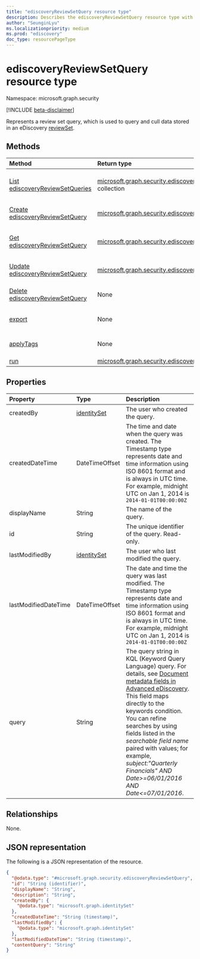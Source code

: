 ```yaml
---
title: "ediscoveryReviewSetQuery resource type"
description: Describes the ediscoveryReviewSetQuery resource type with its methods, properties, relationships, and a JSON representation.
author: "SeunginLyu"
ms.localizationpriority: medium
ms.prod: "ediscovery"
doc_type: resourcePageType
---
```


# ediscoveryReviewSetQuery resource type

Namespace: microsoft.graph.security

[!INCLUDE [beta-disclaimer](../../includes/beta-disclaimer.md)]

Represents a review set query, which is used to query and cull data stored in an eDiscovery [reviewSet](security-ediscoveryreviewset.md).

## Methods
|Method|Return type|Description|
|:---|:---|:---|
|[List ediscoveryReviewSetQueries](../api/security-ediscoveryreviewset-list-queries.md)|[microsoft.graph.security.ediscoveryReviewSetQuery](../resources/security-ediscoveryreviewsetquery.md) collection|Get a list of the [ediscoveryReviewSetQuery](../resources/security-ediscoveryreviewsetquery.md) objects and their properties.|
|[Create ediscoveryReviewSetQuery](../api/security-ediscoveryreviewset-post-queries.md)|[microsoft.graph.security.ediscoveryReviewSetQuery](../resources/security-ediscoveryreviewsetquery.md)|Create a new [ediscoveryReviewSetQuery](../resources/security-ediscoveryreviewsetquery.md) object.|
|[Get ediscoveryReviewSetQuery](../api/security-ediscoveryreviewsetquery-get.md)|[microsoft.graph.security.ediscoveryReviewSetQuery](../resources/security-ediscoveryreviewsetquery.md)|Read the properties and relationships of an [ediscoveryReviewSetQuery](../resources/security-ediscoveryreviewsetquery.md) object.|
|[Update ediscoveryReviewSetQuery](../api/security-ediscoveryreviewsetquery-update.md)|[microsoft.graph.security.ediscoveryReviewSetQuery](../resources/security-ediscoveryreviewsetquery.md)|Update the properties of an [ediscoveryReviewSetQuery](../resources/security-ediscoveryreviewsetquery.md) object.|
|[Delete ediscoveryReviewSetQuery](../api/security-ediscoveryreviewset-delete-queries.md)|None|Deletes an [ediscoveryReviewSetQuery](../resources/security-ediscoveryreviewsetquery.md) object.|
|[export](../api/security-ediscoveryreviewsetquery-export.md)|None|Export documents that match the specified query from a review set.|
|[applyTags](../api/security-ediscoveryreviewsetquery-applytags.md)|None|Apply tags to documents that match the specified query.|
|[run](../api/security-ediscoveryreviewsetquery-run.md)|[microsoft.graph.security.ediscoveryFile](../resources/security-ediscoveryfile.md) collection|Get files from the query.|

## Properties
|Property|Type|Description|
|:---|:---|:---|
| createdBy | [identitySet](/graph/api/resources/identityset) | The user who created the query. |
| createdDateTime |DateTimeOffset| The time and date when the query was created. The Timestamp type represents date and time information using ISO 8601 format and is always in UTC time. For example, midnight UTC on Jan 1, 2014 is `2014-01-01T00:00:00Z`|
| displayName | String | The name of the query.|
| id |String| The unique identifier of the query. Read-only.|
| lastModifiedBy | [identitySet](/graph/api/resources/identityset) | The user who last modified the query. |
| lastModifiedDateTime |DateTimeOffset | The date and time the query was last modified. The Timestamp type represents date and time information using ISO 8601 format and is always in UTC time. For example, midnight UTC on Jan 1, 2014 is `2014-01-01T00:00:00Z`|
| query | String | The query string in KQL (Keyword Query Language) query. For details, see [Document metadata fields in Advanced eDiscovery](/microsoft-365/compliance/document-metadata-fields-in-advanced-ediscovery).  This field maps directly to the keywords condition.  You can refine searches by using fields listed in the *searchable field name* paired with values; for example, *subject:"Quarterly Financials" AND Date>=06/01/2016 AND Date<=07/01/2016*. |


## Relationships
None.

## JSON representation
The following is a JSON representation of the resource.
<!-- {
  "blockType": "resource",
  "keyProperty": "id",
  "@odata.type": "microsoft.graph.security.ediscoveryReviewSetQuery",
  "openType": false
}
-->
``` json
{
  "@odata.type": "#microsoft.graph.security.ediscoveryReviewSetQuery",
  "id": "String (identifier)",
  "displayName": "String",
  "description": "String",
  "createdBy": {
    "@odata.type": "microsoft.graph.identitySet"
  },
  "createdDateTime": "String (timestamp)",
  "lastModifiedBy": {
    "@odata.type": "microsoft.graph.identitySet"
  },
  "lastModifiedDateTime": "String (timestamp)",
  "contentQuery": "String"
}
```

